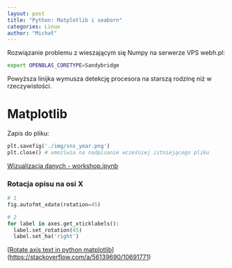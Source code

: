 ```yaml
---
layout: post
title: "Python: Matplotlib i seaborn"
categories: Linux
author: "Michał"
---
```




Rozwiązanie problemu z wieszającym się Numpy na serwerze VPS webh.pl:

```bash
export OPENBLAS_CORETYPE=Sandybridge
```
Powyższa linijka wymusza detekcję procesora na starszą rodzinę niż w rzeczywistości.



# Matplotlib

Zapis do pliku:

```python
plt.savefig('./img/sns_year.png')
plt.close() # umożlwia na nadpisanie wcześniej istniejącego pliku
```

[Wizualizacja danych - workshop.ipynb](https://colab.research.google.com/drive/19LjzKWlbnEZh_ibv_ISFjbZGhoXHmAF8?usp=sharing)

### Rotacja opisu na osi X

```python
# 1
fig.autofmt_xdate(rotation=45)

# 2
for label in axes.get_xticklabels():
  label.set_rotation(45)
  label.set_ha('right')
```

[[Rotate axis text in python matplotlib](https://stackoverflow.com/questions/10998621/rotate-axis-text-in-python-matplotlib)](https://stackoverflow.com/a/56139690/10691771)

